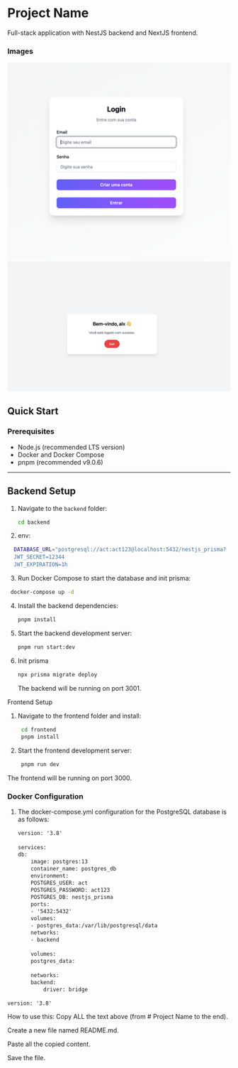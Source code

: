 # Project Name

Full-stack application with NestJS backend and NextJS frontend.

### Images

![Front](./assets/image1.png)
![Front](./assets/image2.png)

## Quick Start

### Prerequisites

- Node.js (recommended LTS version)
- Docker and Docker Compose
- pnpm (recommended v9.0.6)

---

## Backend Setup

1. Navigate to the `backend` folder:

   ```bash
   cd backend
   ```

2. env:

```bash
  DATABASE_URL="postgresql://act:act123@localhost:5432/nestjs_prisma?
  JWT_SECRET=12344
  JWT_EXPIRATION=1h
```

3. Run Docker Compose to start the database and init prisma:

```bash
 docker-compose up -d
```

4. Install the backend dependencies:
   ```bash
   pnpm install
   ```
5. Start the backend development server:
   ```bash
   pnpm run start:dev
   ```
6. Init prisma
   ```bash
   npx prisma migrate deploy
   ```
   The backend will be running on port 3001.

Frontend Setup

1. Navigate to the frontend folder and install:

   ```bash
    cd frontend
    pnpm install
   ```

2. Start the frontend development server:
   ```bash
    pnpm run dev
   ```

The frontend will be running on port 3000.

### Docker Configuration

1. The docker-compose.yml configuration for the PostgreSQL database is as follows:

   ```
   version: '3.8'

   services:
   db:
       image: postgres:13
       container_name: postgres_db
       environment:
       POSTGRES_USER: act
       POSTGRES_PASSWORD: act123
       POSTGRES_DB: nestjs_prisma
       ports:
       - '5432:5432'
       volumes:
       - postgres_data:/var/lib/postgresql/data
       networks:
       - backend

       volumes:
       postgres_data:

       networks:
       backend:
           driver: bridge
   ```

`version: '3.8'`

How to use this:
Copy ALL the text above (from # Project Name to the end).

Create a new file named README.md.

Paste all the copied content.

Save the file.
